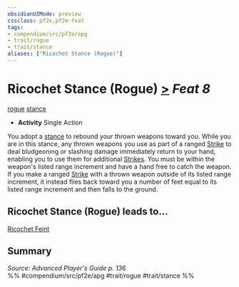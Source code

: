 ```yaml
---
obsidianUIMode: preview
cssclass: pf2e,pf2e-feat
tags:
- compendium/src/pf2e/apg
- trait/rogue
- trait/stance
aliases: ["Ricochet Stance (Rogue)"]
---
```

# Ricochet Stance (Rogue)  [>](rules/core-rulebook/chapter-9-playing-the-game.md#Actions "Single Action") *Feat 8*  
[rogue](rules/traits/rogue.md)  [stance](rules/traits/stance.md)  

- **Activity** Single Action

You adopt a [stance](rules/traits/stance.md) to rebound your thrown weapons toward you. While you are in this stance, any thrown weapons you use as part of a ranged [Strike](rules/actions/strike.md) to deal bludgeoning or slashing damage immediately return to your hand, enabling you to use them for additional [Strikes](rules/actions/strike.md). You must be within the weapon's listed range increment and have a hand free to catch the weapon. If you make a ranged [Strike](rules/actions/strike.md) with a thrown weapon outside of its listed range increment, it instead flies back toward you a number of feet equal to its listed range increment and then falls to the ground.

## Ricochet Stance (Rogue) leads to...

[Ricochet Feint](compendium/feats/ricochet-feint-apg.md)

## Summary

*Source: Advanced Player's Guide p. 136*  
%% #compendium/src/pf2e/apg #trait/rogue #trait/stance %%